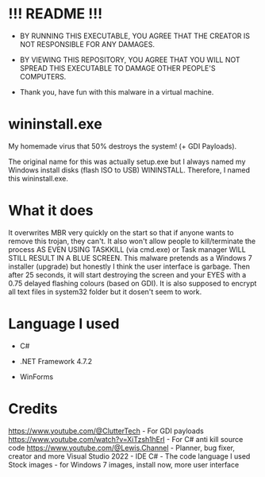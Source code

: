 # !!! README !!!
- BY RUNNING THIS EXECUTABLE, YOU AGREE THAT THE CREATOR IS NOT RESPONSIBLE FOR ANY DAMAGES.

- BY VIEWING THIS REPOSITORY, YOU AGREE THAT YOU WILL NOT SPREAD THIS EXECUTABLE TO DAMAGE OTHER PEOPLE'S COMPUTERS.

- Thank you, have fun with this malware in a virtual machine.

# wininstall.exe
My homemade virus that 50% destroys the system! (+ GDI Payloads).

The original name for this was actually setup.exe but I always named my Windows install disks (flash ISO to USB) WININSTALL. Therefore, I named this wininstall.exe.

# What it does
It overwrites MBR very quickly on the start so that if anyone wants to remove this trojan, they can't. It also won't allow people to kill/terminate the process AS EVEN USING TASKKILL (via cmd.exe) or Task manager WILL STILL RESULT IN A BLUE SCREEN. This malware pretends as a Windows 7 installer (upgrade) but honestly I think the user interface is garbage. Then after 25 seconds, it will start destroying the screen and your EYES with a 0.75 delayed flashing colours (based on GDI). It is also supposed to encrypt all text files in system32 folder but it dosen't seem to work.

# Language I used
- C#

- .NET Framework 4.7.2

- WinForms

# Credits
https://www.youtube.com/@ClutterTech - For GDI payloads
https://www.youtube.com/watch?v=XiTzsh1hErI - For C# anti kill source code
https://www.youtube.com/@Lewis.Channel - Planner, bug fixer, creator and more
Visual Studio 2022 - IDE
C# - The code language I used
Stock images - for Windows 7 images, install now, more user interface
